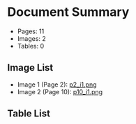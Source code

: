 # Document Summary

- Pages: 11
- Images: 2
- Tables: 0

## Image List

- Image 1 (Page 2): [p2_i1.png](pdf_images/p2_i1.png)
- Image 2 (Page 10): [p10_i1.png](pdf_images/p10_i1.png)

## Table List

